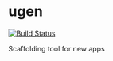 # ugen
[![Build Status](https://travis-ci.org/Oversan/ugen.svg?branch=master)](https://travis-ci.org/Oversan/ugen)

Scaffolding tool for new apps
